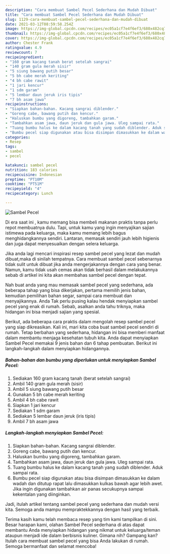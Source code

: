 ```yaml
---
description: "Cara membuat Sambel Pecel Sederhana dan Mudah Dibuat"
title: "Cara membuat Sambel Pecel Sederhana dan Mudah Dibuat"
slug: 1129-cara-membuat-sambel-pecel-sederhana-dan-mudah-dibuat
date: 2021-03-12T08:59:58.254Z
image: https://img-global.cpcdn.com/recipes/ec05a1cf7e4f6ef3/680x482cq70/sambel-pecel-foto-resep-utama.jpg
thumbnail: https://img-global.cpcdn.com/recipes/ec05a1cf7e4f6ef3/680x482cq70/sambel-pecel-foto-resep-utama.jpg
cover: https://img-global.cpcdn.com/recipes/ec05a1cf7e4f6ef3/680x482cq70/sambel-pecel-foto-resep-utama.jpg
author: Chester Frank
ratingvalue: 4.9
reviewcount: 7
recipeingredient:
- "160 gram kacang tanah berat setelah sangrai"
- "140 gram gula merah sisir"
- "5 siung bawang putih besar"
- "5 bh cabe merah keriting"
- "4 bh cabe rawit"
- "1 jari kencur"
- "1 sdm garam"
- "5 lembar daun jeruk iris tipis"
- "7 bh asam jawa"
recipeinstructions:
- "Siapkan bahan-bahan. Kacang sangrai diblender."
- "Goreng cabe, bawang putih dan kencur."
- "Haluskan bumbu yang digoreng, tambahkan garam."
- "Tambahkan asam jawa, daun jeruk dan gula jawa. Uleg sampai rata."
- "Tuang bumbu halus ke dalam kacang tanah yang sudah diblender. Aduk sampai rata."
- "Bumbu pecel siap digunakan atau bisa disimpan dimasukkan ke dalam wadah dan ditutup rapat lalu dimasukkan kulkas bawah agar lebih awet. Jika ingin digunakan tambahkan air panas secukupnya sampai kekentalan yang diinginkan."
categories:
- Resep
tags:
- sambel
- pecel

katakunci: sambel pecel 
nutrition: 183 calories
recipecuisine: Indonesian
preptime: "PT10M"
cooktime: "PT51M"
recipeyield: "4"
recipecategory: Lunch

---
```



![Sambel Pecel](https://img-global.cpcdn.com/recipes/ec05a1cf7e4f6ef3/680x482cq70/sambel-pecel-foto-resep-utama.jpg)

Di era  saat ini , kamu memang bisa membeli makanan praktis tanpa perlu repot membuatnya dulu. Tapi, untuk kamu yang ingin menyajikan sajian istimewa pada keluarga, maka kamu memang lebih bagus menghidangkannya sendiri. Lantaran, memasak sendiri jauh lebih higienis dan juga dapat menyesuaikan dengan selera keluarga.

Jika anda lagi mencari inspirasi resep sambel pecel yang lezat dan mudah dibuat,maka di sinilah tempatnya. Cara membuat sambel pecel  sebenarnya tidak sulit untuk dibuat jika anda mengerjakannya dengan cara yang benar. Namun, kamu tidak usah cemas akan tidak berhasil dalam melakukannya 
sebab di artikel ini kita akan membahas sambel pecel dengan tepat.  



Nah buat anda yang mau memasak sambel pecel yang sederhana, ada beberapa tahap yang bisa dikerjakan, pertama memilih jenis bahan, kemudian pemilihan bahan segar, sampai cara membuat dan menyajikannya. Anda Tak perlu pusing kalau hendak menyiapkan sambel pecel yang enak di rumah. Sebab, asalkan anda  tahu triknya, maka hidangan ini bisa menjadi sajian yang spesial.

Berikut, ada beberapa cara praktis  dalam mengolah resep sambel pecel yang siap dikreasikan. Kali ini, mari kita coba buat sambel pecel sendiri di rumah. Tetap berbahan yang sederhana, hidangan ini bisa memberi manfaat dalam membantu menjaga kesehatan tubuh kita. Anda dapat menyiapkan Sambel Pecel memakai 9 jenis bahan dan 6 tahap pembuatan. Berikut ini langkah-langkah dalam menyiapkan hidangannya.

<!--inarticleads1-->

##### Bahan-bahan dan bumbu yang diperlukan untuk menyiapkan Sambel Pecel:

1. Sediakan 160 gram kacang tanah (berat setelah sangrai)
1. Ambil 140 gram gula merah (sisir)
1. Ambil 5 siung bawang putih besar
1. Gunakan 5 bh cabe merah keriting
1. Ambil 4 bh cabe rawit
1. Siapkan 1 jari kencur
1. Sediakan 1 sdm garam
1. Sediakan 5 lembar daun jeruk (iris tipis)
1. Ambil 7 bh asam jawa




<!--inarticleads2-->

##### Langkah-langkah menyiapkan Sambel Pecel:

1. Siapkan bahan-bahan. Kacang sangrai diblender.
1. Goreng cabe, bawang putih dan kencur.
1. Haluskan bumbu yang digoreng, tambahkan garam.
1. Tambahkan asam jawa, daun jeruk dan gula jawa. Uleg sampai rata.
1. Tuang bumbu halus ke dalam kacang tanah yang sudah diblender. Aduk sampai rata.
1. Bumbu pecel siap digunakan atau bisa disimpan dimasukkan ke dalam wadah dan ditutup rapat lalu dimasukkan kulkas bawah agar lebih awet. Jika ingin digunakan tambahkan air panas secukupnya sampai kekentalan yang diinginkan.




Jadi, itulah artikel tentang  sambel pecel  yang sederhana dan mudah versi kita. Semoga anda mampu mempraktekkannya dengan hasil yang terbaik. 

Terima kasih kamu telah membaca resep yang tim kami tampilkan di sini. Besar harapan kami, olahan  Sambel Pecel sederhana di atas dapat membantu Anda menyiapkan hidangan yang nikmat untuk keluarga/teman ataupun menjadi ide dalam berbisnis kuliner. Gimana nih? Gampang kan? Itulah cara membuat sambel pecel yang bisa Anda lakukan di rumah. Semoga bermanfaat dan selamat mencoba!


